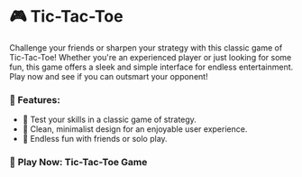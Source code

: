 <h1>🎮 Tic-Tac-Toe</h1>

<p>Challenge your friends or sharpen your strategy with this classic game of Tic-Tac-Toe! Whether you're an experienced player or just looking for some fun, this game offers a sleek and simple interface for endless entertainment. Play now and see if you can outsmart your opponent!</p>

<h3>🔹 Features:</h3>
<ul>
  <li>🧠 Test your skills in a classic game of strategy.</li>
  <li>🎨 Clean, minimalist design for an enjoyable user experience.</li>
  <li>🎉 Endless fun with friends or solo play.</li>
</ul>

<h3>🌟 <a ">Play Now: Tic-Tac-Toe Game</a></h3>
